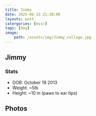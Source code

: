 ```yaml
---
title: Jimmy
date: 2025-06-15 21:30:00 
layouts: post
catergories: [misc]
tags: [dog]
image:
    path: /assets/img/Jimmy_collage.jpg
---
```


## Jimmy 

### Stats
- DOB: October 19 2013
- Weight: ~5lb
- Height: ~10 in (paws to ear tips)

## Photos


